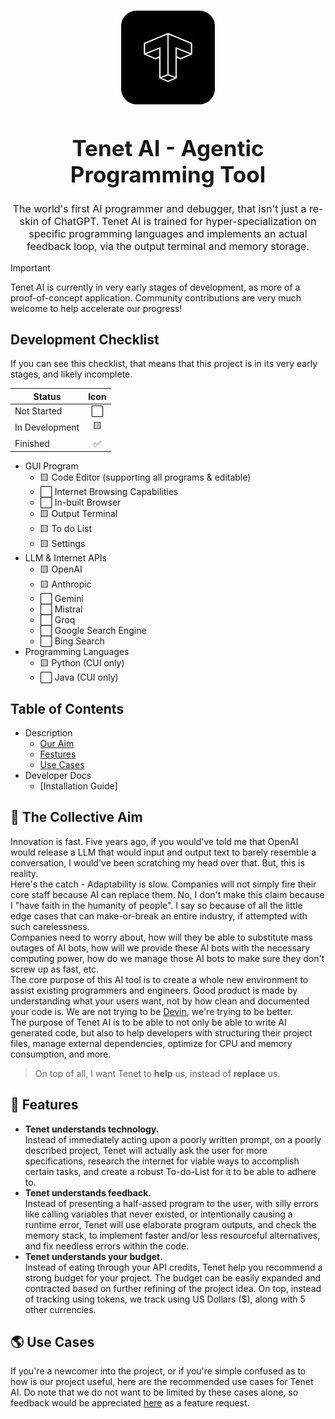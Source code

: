 <p align="center">
  <img src="public/logo.png" alt="Tenet AI Logo" style="display: block; margin-left: auto; margin-right: auto;margin-top: 15px; margin-bottom: 20px; width: 150px;">
</p>

<h1 align="center" style="text-align: center; font-size: 35px; font-weight: 700;">Tenet AI - Agentic Programming Tool</h1>

<p align="center" style="text-align: center; font-size: 16px;">The world's first AI programmer and debugger, that isn't just a re-skin of ChatGPT. Tenet AI is trained for hyper-specialization on specific programming languages and implements an actual feedback loop, via the output terminal and memory storage.</p>

> [!IMPORTANT]
> Tenet AI is currently in very early stages of development, as more of a proof-of-concept application. Community contributions are very much welcome to help accelerate our progress!

## Development Checklist

If you can see this checklist, that means that this project is in its very early stages, and likely incomplete.

| Status         | Icon |
|----------------|:----:|
| Not Started    | ⬜️   |
| In Development | 🟨   |
| Finished       | ✅   |

- GUI Program
    - 🟨 Code Editor (supporting all programs & editable)
    - ⬜️ Internet Browsing Capabilities
    - ⬜️ In-built Browser
    - 🟨 Output Terminal
    - 🟨 To do List
    - 🟨 Settings
- LLM & Internet APIs
    - 🟨 OpenAI
    - 🟨 Anthropic
    - ⬜️ Gemini
    - ⬜️ Mistral
    - ⬜️ Groq
    - ⬜️ Google Search Engine
    - ⬜️ Bing Search
- Programming Languages
    - 🟨 Python (CUI only)
    - ⬜️ Java (CUI only)

## Table of Contents

- Description
    - [Our Aim](#🎯-the-collective-aim)
    - [Festures](#📃-features)
    - [Use Cases](#🌎-use-cases)
- Developer Docs
    - [Installation Guide]

## 🎯 The Collective Aim

Innovation is fast. Five years ago, if you would've told me that OpenAI would release a LLM that would input and output text to barely resemble a conversation, I would've been scratching my head over that. But, this is reality.<br>
Here's the catch - Adaptability is slow. Companies will not simply fire their core staff because AI can replace them. No, I don't make this claim because I "have faith in the humanity of people". I say so because of all the little edge cases that can make-or-break an entire industry, if attempted with such carelessness.<br>
Companies need to worry about, how will they be able to substitute mass outages of AI bots, how will we provide these AI bots with the necessary computing power, how do we manage those AI bots to make sure they don't screw up as fast, etc.<br>
The core purpose of this AI tool is to create a whole new environment to assist existing programmers and engineers. Good product is made by understanding what your users want, not by how clean and documented your code is. We are not trying to be [Devin](https://www.cognition-labs.com/introducing-devin), we're trying to be better.<br>
The purpose of Tenet AI is to be able to not only be able to write AI generated code, but also to help developers with structuring their project files, manage external dependencies, optimize for CPU and memory consumption, and more.

> On top of all, I want Tenet to <strong>help</strong> us, instead of <strong>replace</strong> us.

## 📃 Features

- <strong>Tenet understands technology.</strong><br>Instead of immediately acting upon a poorly written prompt, on a poorly described project, Tenet will actually ask the user for more specifications, research the internet for viable ways to accomplish certain tasks, and create a robust To-do-List for it to be able to adhere to.
- <strong>Tenet understands feedback.</strong><br>Instead of presenting a half-assed program to the user, with silly errors like calling variables that never existed, or intentionally causing a runtime error, Tenet will use elaborate program outputs, and check the memory stack, to implement faster and/or less resourceful alternatives, and fix needless errors within the code.
- <strong>Tenet understands your budget.</strong><br>Instead of eating through your API credits, Tenet help you recommend a strong budget for your project. The budget can be easily expanded and contracted based on further refining of the project idea. On top, instead of tracking using tokens, we track using US Dollars ($), along with 5 other currencies.

## 🌎 Use Cases

If you're a newcomer into the project, or if you're simple confused as to how is our project useful, here are the recommended use cases for Tenet AI. Do note that we do not want to be limited by these cases alone, so feedback would be appreciated [here](https://github.com/The-Octran-Group/tenet-ai/issues?q=label%3Aenhancement+) as a feature request.
